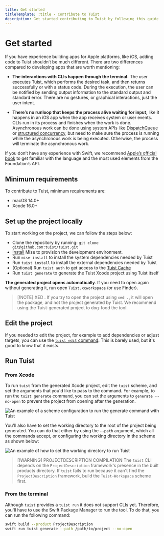 ```yaml
---
title: Get started
titleTemplate: :title - Contribute to Tuist
description: Get started contributing to Tuist by following this guide.
---
```


# Get started

If you have experience building apps for Apple platforms, like iOS, adding code to Tuist shouldn’t be much different. There are two differences compared to developing apps that are worth mentioning:

- **The interactions with CLIs happen through the terminal.** The user executes Tuist, which performs the desired task, and then returns successfully or with a status code. During the execution, the user can be notified by sending output information to the standard output and standard error. There are no gestures, or graphical interactions, just the user intent.

- **There’s no runloop that keeps the process alive waiting for input**, like it happens in an iOS app when the app receives system or user events. CLIs run in its process and finishes when the work is done. Asynchronous work can be done using system APIs like [DispatchQueue](https://developer.apple.com/documentation/dispatch/dispatchqueue) or [structured concurrency](https://developer.apple.com/tutorials/app-dev-training/managing-structured-concurrency), but need to make sure the process is running while the asynchronous work is being executed. Otherwise, the process will terminate the asynchronous work.

If you don’t have any experience with Swift, we recommend [Apple’s official book](https://docs.swift.org/swift-book/) to get familiar with the language and the most used elements from the Foundation’s API.

## Minimum requirements

To contribute to Tuist, minimum requirements are:

- macOS 14.0+
- Xcode 16.0+

## Set up the project locally

To start working on the project, we can follow the steps below:

- Clone the repository by running: `git clone git@github.com:tuist/tuist.git`
- [Install](https://mise.jdx.dev/getting-started.html) Mise to provision the development environment.
- Run `mise install` to install the system dependencies needed by Tuist
- Run `tuist install` to install the external dependencies needed by Tuist
- (Optional) Run `tuist auth` to get access to the [Tuist Cache](/en/guides/develop/build/cache)
- Run `tuist generate` to generate the Tuist Xcode project using Tuist itself

**The generated project opens automatically**. If you need to open again without generating it, run open `Tuist.xcworkspace` (or use Finder).

> [!NOTE] XED .
> If you try to open the project using `xed .`, it will open the package, and not the project generated by Tuist. We recommend using the Tuist-generated project to dog-food the tool.

## Edit the project

If you needed to edit the project, for example to add dependencies or adjust targets, you can use the [`tuist edit` command](/en/guides/develop/projects/editing). This is barely used, but it's good to know that it exists.

## Run Tuist

### From Xcode

To run `tuist` from the generated Xcode project, edit the `tuist` scheme, and set the arguments that you'd like to pass to the command. For example, to run the `tuist generate` command, you can set the arguments to `generate --no-open` to prevent the project from opening after the generation.

![An example of a scheme configuration to run the generate command with Tuist](/images/contributors/scheme-arguments.png)

You'll also have to set the working directory to the root of the project being generated. You can do that either by using the `--path` argument, which all the commands accept, or configuring the working directory in the scheme as shown below:

![An example of how to set the working directory to run Tuist](/images/contributors/scheme-working-directory.png)

> [!WARNING] PROJECTDESCRIPTION COMPILATION
> The `tuist` CLI depends on the `ProjectDescription` framework's presence in the built products directory. If `tuist` fails to run because it can't find the `ProjectDescription` framework, build the `Tuist-Workspace` scheme first.

### From the terminal

Although `tuist` provides a `tuist run` it does not support CLIs yet. Therefore, you'll have to use the Swift Package Manager to run the tool. To do that, you can run the following command:

```bash
swift build --product ProjectDescription
swift run tuist generate --path /path/to/project --no-open
```
